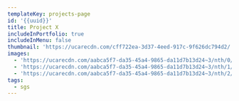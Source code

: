 ```yaml
---
templateKey: projects-page
id: '{{uuid}}'
title: Project X
includeInPortfolio: true
includeInMenu: false
thumbnail: 'https://ucarecdn.com/cff722ea-3d37-4eed-917c-9f626dc794d2/'
images:
  - 'https://ucarecdn.com/aabca5f7-da35-45a4-9865-da11d7b13d24~3/nth/0/'
  - 'https://ucarecdn.com/aabca5f7-da35-45a4-9865-da11d7b13d24~3/nth/1/'
  - 'https://ucarecdn.com/aabca5f7-da35-45a4-9865-da11d7b13d24~3/nth/2/'
tags:
  - sgs
---
```


